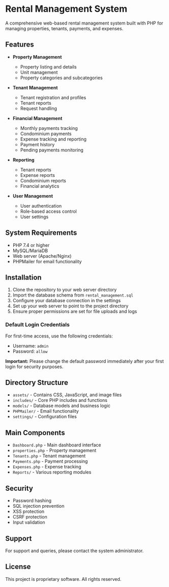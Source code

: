 # Rental Management System

A comprehensive web-based rental management system built with PHP for managing properties, tenants, payments, and expenses.

## Features

- **Property Management**
  - Property listing and details
  - Unit management
  - Property categories and subcategories

- **Tenant Management**
  - Tenant registration and profiles
  - Tenant reports
  - Request handling

- **Financial Management**
  - Monthly payments tracking
  - Condominium payments
  - Expense tracking and reporting
  - Payment history
  - Pending payments monitoring

- **Reporting**
  - Tenant reports
  - Expense reports
  - Condominium reports
  - Financial analytics

- **User Management**
  - User authentication
  - Role-based access control
  - User settings

## System Requirements

- PHP 7.4 or higher
- MySQL/MariaDB
- Web server (Apache/Nginx)
- PHPMailer for email functionality

## Installation

1. Clone the repository to your web server directory
2. Import the database schema from `rental_management.sql`
3. Configure your database connection in the settings
4. Set up your web server to point to the project directory
5. Ensure proper permissions are set for file uploads and logs

### Default Login Credentials

For first-time access, use the following credentials:
- Username: `admin`
- Password: `allow`

**Important:** Please change the default password immediately after your first login for security purposes.

## Directory Structure

- `assets/` - Contains CSS, JavaScript, and image files
- `includes/` - Core PHP includes and functions
- `models/` - Database models and business logic
- `PHPMailer/` - Email functionality
- `settings/` - Configuration files

## Main Components

- `Dashboard.php` - Main dashboard interface
- `properties.php` - Property management
- `Tenants.php` - Tenant management
- `Payments.php` - Payment processing
- `Expenses.php` - Expense tracking
- `Reports/` - Various reporting modules

## Security

- Password hashing
- SQL injection prevention
- XSS protection
- CSRF protection
- Input validation

## Support

For support and queries, please contact the system administrator.

## License

This project is proprietary software. All rights reserved. 